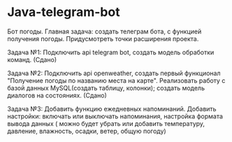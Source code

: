 # Java-telegram-bot
Бот погоды. Главная задача: создать телеграм бота, с функцией получения погоды. Придусмотреть точки расширения проекта.

Задача №1: Подключить api telegram bot, создать модель обработки команд. (Сдано)

Задача №2: Подключить api openweather, создать первый функционал "Получение погоды по названию места на карте". Реализовать работу с базой данных MySQL(создать таблицу, колонки); создать модель диалогов на состояниях. (Сдано)

Задача №3:
Добавить функцию ежедневных напоминаний. Добавить настройки: включать или выключать напоминания, настройка формата вывода данных ( можно будет убрать или добавить температуру, давление, влажность, осадки, ветер, общую погоду)